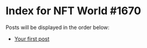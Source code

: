 # Index for NFT World #1670
Posts will be displayed in the order below:

- [Your first post](./001-first.md)

